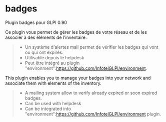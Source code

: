# badges
Plugin badges pour GLPI 0.90

Ce plugin vous permet de gérer les badges de votre réseau et de les associer à des éléments de l'inventaire.
> * Un système d'alertes mail permet de vérifier les badges qui vont ou qui ont expirés.
> * Utilisable depuis le helpdesk
> * Peut être intégré au plugin "environment":https://github.com/InfotelGLPI/environment.


This plugin enables you to manage your badges into your network and associate them with elements of the inventory.
> * A mailing system allow to verify already expired or soon expired badges.
> * Can be used with helpdesk
> * Can be integrated into "environment":https://github.com/InfotelGLPI/environment plugin.
